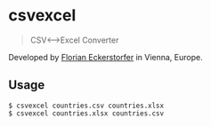csvexcel
========

> CSV⟷Excel Converter

Developed by [Florian Eckerstorfer](https://florian.ec) in Vienna, Europe.

Usage
-----

```shell
$ csvexcel countries.csv countries.xlsx
$ csvexcel countries.xlsx countries.csv
```
